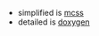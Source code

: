 
* simplified is [mcss](https://bdekoz.github.io/izzi/html/mcss/)
* detailed is [doxygen](https://bdekoz.github.io/izzi/html/doxygen/)

